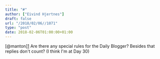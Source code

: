 ```yaml
---
title: "#"
author: ["Eivind Hjertnes"]
draft: false
url: "/2018/02/06//1071"
type: "post"
date: 2018-02-06T01:00:00+01:00
---
```


[@manton][1](https://micro.blog/manton) Are there any special rules
for the Daily Blogger? Besides that replies don't count? (I think I'm at
Day 30)
